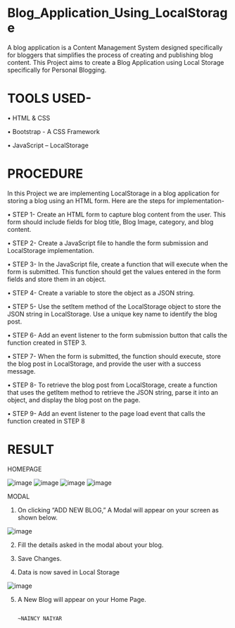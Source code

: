 # Blog_Application_Using_LocalStorage
A blog application is a Content Management System designed specifically for bloggers that simplifies the process of creating and publishing blog content. This Project aims to create a Blog Application using Local Storage specifically for Personal Blogging.

# TOOLS USED-

• HTML & CSS

• Bootstrap - A CSS Framework

• JavaScript – LocalStorage

# PROCEDURE
In this Project we are implementing LocalStorage in a blog application for storing a blog using an HTML form. Here are the steps for implementation-

• STEP 1- Create an HTML form to capture blog content from the user. This form should include fields for blog title, Blog Image, category, and blog content.

• STEP 2- Create a JavaScript file to handle the form submission and LocalStorage implementation.

• STEP 3- In the JavaScript file, create a function that will execute when the form is submitted. This function should get the values entered in the form fields and store them in an object.

• STEP 4- Create a variable to store the object as a JSON string.

• STEP 5- Use the setItem method of the LocalStorage object to store the JSON string in LocalStorage. Use a unique key name to identify the blog post.

• STEP 6- Add an event listener to the form submission button that calls the function created in STEP 3.

• STEP 7- When the form is submitted, the function should execute, store the blog post in LocalStorage, and provide the user with a success message.

• STEP 8- To retrieve the blog post from LocalStorage, create a function that uses the getItem method to retrieve the JSON string, parse it into an object, and display the blog post on the page.

• STEP 9- Add an event listener to the page load event that calls the function created in STEP 8

# RESULT

HOMEPAGE

![image](https://github.com/naincy-n/Blog_Application_Using_LocalStorage/assets/78255083/af54ea8d-8182-455a-8e83-98e92fba594a)
![image](https://github.com/naincy-n/Blog_Application_Using_LocalStorage/assets/78255083/317f355f-fea4-4c04-8d34-3d9871f3f494)
![image](https://github.com/naincy-n/Blog_Application_Using_LocalStorage/assets/78255083/9e5969b3-b803-4d94-bf1c-d40ba6a6ef56)
![image](https://github.com/naincy-n/Blog_Application_Using_LocalStorage/assets/78255083/0ba3bd57-d5db-4d33-8fd4-041c403e1257)

MODAL

1.	On clicking “ADD NEW BLOG,” A Modal will appear on your screen as shown below.

![image](https://github.com/naincy-n/Blog_Application_Using_LocalStorage/assets/78255083/f96c5b99-722c-4707-b850-2eb505d83f40)

2.	Fill the details asked in the modal about your blog.

3.	Save Changes.

4.	Data is now saved in Local Storage

![image](https://github.com/naincy-n/Blog_Application_Using_LocalStorage/assets/78255083/d0c2d4e2-4bd7-41fd-ac9e-32d1cc581dbf)

5.	A New Blog will appear on your Home Page.

                                                                                                                 ~NAINCY NAIYAR
